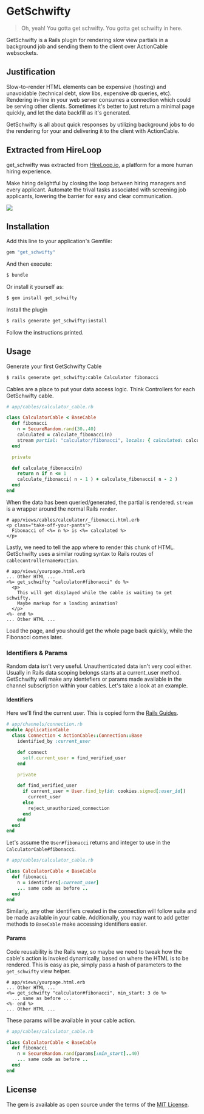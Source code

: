 # GetSchwifty
>Oh, yeah!
You gotta get schwifty.
You gotta get schwifty in here.

GetSchwifty is a Rails plugin for rendering slow view partials in a background job and sending them to the client over ActionCable websockets.

## Justification

Slow-to-render HTML elements can be expensive (hosting) and unavoidable (technical debt, slow libs, expensive db queries, etc). Rendering in-line in your web server consumes a connection which could be serving other clients. Sometimes it's better to just return a minimal page quickly, and let the data backfill as it's generated.

GetSchwifty is all about quick responses by utilizing background jobs to do the rendering for your and delivering it to the client with ActionCable.

## Extracted from HireLoop

get_schwifty was extracted from [HireLoop.io](https://www.hireloop.io), a platform for a more human hiring experience.

Make hiring delightful by closing the loop between hiring managers and every applicant. Automate the trival tasks associated with screening job applicants, lowering the barrier for easy and clear communication.

![](https://travis-ci.org/danielwestendorf/get_schwifty.svg?branch=master)

## Installation
Add this line to your application's Gemfile:

```ruby
gem "get_schwifty"
```

And then execute:
```bash
$ bundle
```

Or install it yourself as:
```bash
$ gem install get_schwifty
```

Install the plugin
```bash
$ rails generate get_schwifty:install
```
Follow the instructions printed.


## Usage

Generate your first GetSchwifty Cable
```bash
$ rails generate get_schwifty:cable Calculator fibonacci
```

Cables are a place to put your data access logic. Think Controllers for each GetSchwifty cable.
```ruby
# app/cables/calculator_cable.rb

class CalculatorCable < BaseCable
  def fibonacci
    n = SecureRandom.rand(30..40)
    calculated = calculate_fibonacci(n)
    stream partial: "calculator/fibonacci", locals: { calculated: calculated, n: n }
  end

  private

  def calculate_fibonacci(n)
    return n if n <= 1
    calculate_fibonacci( n - 1 ) + calculate_fibonacci( n - 2 )
  end
end
```

When the data has been queried/generated, the partial is rendered. `stream` is a wrapper around the normal Rails `render`.

```erb
# app/views/cables/calculator/_fibonacci.html.erb
<p class="take-off-your-pants">
  Fibonacci of <%= n %> is <%= calculated %>
</p>

```

Lastly, we need to tell the app where to render this chunk of HTML. GetSchwifty uses a similar routing syntax to Rails routes of `cablecontrollername#action`.

```erb
# app/views/yourpage.html.erb
... Other HTML ...
<%= get_schwifty "calculator#fibonacci" do %>
  <p>
    This will get displayed while the cable is waiting to get schwifty.
    Maybe markup for a loading animation?
  </p>
<%- end %>
... Other HTML ...
```

Load the page, and you should get the whole page back quickly, while the Fibonacci comes later.

### Identifiers & Params

Random data isn't very useful. Unauthenticated data isn't very cool either. Usually in Rails data scoping belongs starts at a current_user method. GetSchwifty will make any identefiers or params made available in the channel subscription within your cables. Let's take a look at an example.

#### Identifiers
Here we'll find the current user. This is copied form the [Rails Guides](http://guides.rubyonrails.org/action_cable_overview.html#connection-setup).
``` ruby
# app/channels/connection.rb
module ApplicationCable
  class Connection < ActionCable::Connection::Base
    identified_by :current_user

    def connect
      self.current_user = find_verified_user
    end

    private

    def find_verified_user
      if current_user = User.find_by(id: cookies.signed[:user_id])
        current_user
      else
        reject_unauthorized_connection
      end
    end
  end
end
```

Let's assume the `User#fibonacci` returns and integer to use in the `CalculatorCable#fibonacci`.
```ruby
# app/cables/calculator_cable.rb

class CalculatorCable < BaseCable
  def fibonacci
    n = identifiers[:current_user]
    ... same code as before ..
  end
end
```

Similarly, any other identifiers created in the connection will follow suite and be made available in your cable. Additionally, you may want to add getter methods to `BaseCable` make accessing identifiers easier.

#### Params

Code reusability is the Rails way, so maybe we need to tweak how the cable's action is invoked dynamically, based on where the HTML is to be rendered. This is easy as pie, simply pass a hash of parameters to the `get_schwifty` view helper.

```erb
# app/views/yourpage.html.erb
... Other HTML ...
<%= get_schwifty "calculator#fibonacci", min_start: 3 do %>
  ... same as before ...
<%- end %>
... Other HTML ...
```

These params will be available in your cable action.
```ruby
# app/cables/calculator_cable.rb

class CalculatorCable < BaseCable
  def fibonacci
    n = SecureRandom.rand(params[:min_start]..40)
    ... same code as before ..
  end
end
```

## License
The gem is available as open source under the terms of the [MIT License](http://opensource.org/licenses/MIT).
